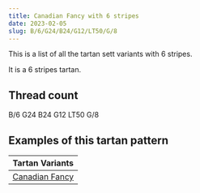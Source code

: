 ```yaml
---
title: Canadian Fancy with 6 stripes
date: 2023-02-05
slug: B/6/G24/B24/G12/LT50/G/8
---
```

This is a list of all the tartan sett variants with 6 stripes.

It is a 6 stripes tartan.


## Thread count
B/6 G24 B24 G12 LT50 G/8

## Examples of this tartan pattern

| Tartan Variants |
|---------------|
| [Canadian Fancy](/variants/b/6/g24/b24/g12/lt50/g/8-b5480b0-g008000-lt806050)||
